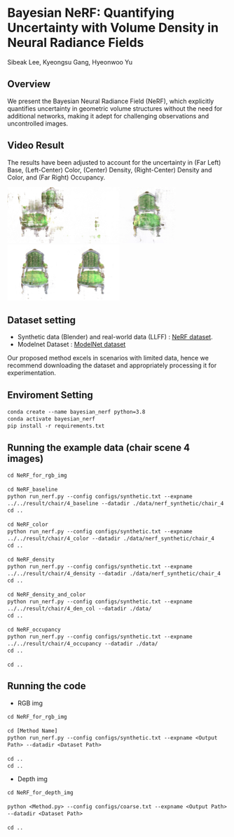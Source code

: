 
# Bayesian NeRF: Quantifying Uncertainty with Volume Density in Neural Radiance Fields

Sibeak Lee, Kyeongsu Gang, Hyeonwoo Yu

## Overview
We present the Bayesian Neural Radiance Field (NeRF), which explicitly quantifies uncertainty in geometric volume structures without the need for additional networks, making it adept for challenging observations and uncontrolled images. 

## Video Result
The results have been adjusted to account for the uncertainty in (Far Left) Base, (Left-Center) Color, (Center) Density, (Right-Center) Density and Color, and (Far Right) Occupancy.

<img src="figs/4_ori.gif" width="128" height="128"/><img src="figs/4_col.gif" width="128" height="128"/><img src="figs/4_den.gif" width="128" height="128"/><img src="figs/4_dencol.gif" width="128" height="128"/><img src="figs/4_occu.gif" width="128" height="128"/>

## Dataset setting
- Synthetic data (Blender) and real-world data (LLFF) : [NeRF dataset](https://drive.google.com/drive/folders/128yBriW1IG_3NJ5Rp7APSTZsJqdJdfc1).
- Modelnet Dataset : [ModelNet dataset](https://modelnet.cs.princeton.edu/)


Our proposed method excels in scenarios with limited data, hence we recommend downloading the dataset and appropriately processing it for experimentation.

## Enviroment Setting

```
conda create --name bayesian_nerf python=3.8
conda activate bayesian_nerf
pip install -r requirements.txt
```


## Running the example data (chair scene 4 images)
```
cd NeRF_for_rgb_img

cd NeRF_baseline
python run_nerf.py --config configs/synthetic.txt --expname ../../result/chair/4_baseline --datadir ./data/nerf_synthetic/chair_4
cd ..

cd NeRF_color
python run_nerf.py --config configs/synthetic.txt --expname ../../result/chair/4_color --datadir ./data/nerf_synthetic/chair_4
cd ..

cd NeRF_density
python run_nerf.py --config configs/synthetic.txt --expname ../../result/chair/4_density --datadir ./data/nerf_synthetic/chair_4
cd ..

cd NeRF_density_and_color
python run_nerf.py --config configs/synthetic.txt --expname ../../result/chair/4_den_col --datadir ./data/
cd ..

cd NeRF_occupancy
python run_nerf.py --config configs/synthetic.txt --expname ../../result/chair/4_occupancy --datadir ./data/
cd ..

cd ..

```


## Running the code

- RGB img
```
cd NeRF_for_rgb_img

cd [Method Name]
python run_nerf.py --config configs/synthetic.txt --expname <Output Path> --datadir <Dataset Path>

cd ..
cd ..
```


- Depth img
```
cd NeRF_for_depth_img

python <Method.py> --config configs/coarse.txt --expname <Output Path> --datadir <Dataset Path>

cd ..
```



